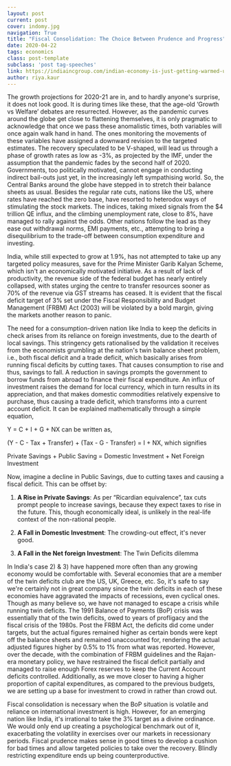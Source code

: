 ```yaml
---
layout: post
current: post
cover: indomy.jpg
navigation: True
title: "Fiscal Consolidation: The Choice Between Prudence and Progress"
date: 2020-04-22
tags: economics
class: post-template
subclass: 'post tag-speeches'
link: https://indiaincgroup.com/indian-economy-is-just-getting-warmed-up/
author: riya.kaur
---
```

The growth projections for 2020-21 are in, and to hardly anyone's surprise, it does not look good. It is during times like these, that the age-old ‘Growth vs Welfare’ debates are resurrected. However, as the pandemic curves around the globe get close to flattening themselves, it is only pragmatic to acknowledge that once we pass these anomalistic times, both variables will once again walk hand in hand. The ones monitoring the movements of these variables have assigned a downward revision to the targeted estimates. The recovery speculated to be V-shaped, will lead us through a phase of growth rates as low as -3%, as projected by the IMF, under the assumption that the pandemic fades by the second half of 2020. Governments, too politically motivated, cannot engage in conducting indirect bail-outs just yet, in the increasingly left sympathising world. So, the Central Banks around the globe have stepped in to stretch their balance sheets as usual. Besides the regular rate cuts, nations like the US, where rates have reached the zero base, have resorted to heterodox ways of stimulating the stock markets. The indices, taking mixed signals from the $4 trillion QE influx, and the climbing unemployment rate, close to 8%, have managed to rally against the odds. Other nations follow the lead as they ease out withdrawal norms, EMI payments, etc., attempting to bring a disequilibrium to the trade-off between consumption expenditure and investing.

  

India, while still expected to grow at 1.9%, has not attempted to take up any targeted policy measures, save for the Prime Minister Garib Kalyan Scheme, which isn't an economically motivated initiative. As a result of lack of productivity, the revenue side of the federal budget has nearly entirely collapsed, with states urging the centre to transfer resources sooner as 70% of the revenue via GST streams has ceased. It is evident that the fiscal deficit target of 3% set under the Fiscal Responsibility and Budget Management (FRBM) Act (2003) will be violated by a bold margin, giving the markets another reason to panic.

  

The need for a consumption-driven nation like India to keep the deficits in check arises from its reliance on foreign investments, due to the dearth of local savings. This stringency gets rationalised by the validation it receives from the economists grumbling at the nation's twin balance sheet problem, i.e., both fiscal deficit and a trade deficit, which basically arises from running fiscal deficits by cutting taxes. That causes consumption to rise and thus, savings to fall. A reduction in savings prompts the government to borrow funds from abroad to finance their fiscal expenditure. An influx of investment raises the demand for local currency, which in turn results in its appreciation, and that makes domestic commodities relatively expensive to purchase, thus causing a trade deficit, which transforms into a current account deficit. It can be explained mathematically through a simple equation,

Y = C + I + G + NX can be written as,

(Y - C - Tax + Transfer) + (Tax - G - Transfer) = I + NX, which signifies

Private Savings + Public Saving = Domestic Investment + Net Foreign Investment

  

Now, imagine a decline in Public Savings, due to cutting taxes and causing a fiscal deficit. This can be offset by:

1.  **A Rise in Private Savings**: As per “Ricardian equivalence”, tax cuts prompt people to increase savings, because they expect taxes to rise in the future. This, though economically ideal, is unlikely in the real-life context of the non-rational people.
    
2.  **A Fall in Domestic Investment**: The crowding-out effect, it's never good.
    
3.  **A Fall in the Net foreign Investment**: The Twin Deficits dilemma
    

  

In India's case 2) & 3) have happened more often than any growing economy would be comfortable with. Several economies that are a member of the twin deficits club are the US, UK, Greece, etc. So, it's safe to say we're certainly not in great company since the twin deficits in each of these economies have aggravated the impacts of recessions, even cyclical ones. Though as many believe so, we have not managed to escape a crisis while running twin deficits. The 1991 Balance of Payments (BoP) crisis was essentially that of the twin deficits, owed to years of profligacy and the fiscal crisis of the 1980s. Post the FRBM Act, the deficits did come under targets, but the actual figures remained higher as certain bonds were kept off the balance sheets and remained unaccounted for, rendering the actual adjusted figures higher by 0.5% to 1% from what was reported. However, over the decade, with the combination of FRBM guidelines and the Rajan-era monetary policy, we have restrained the fiscal deficit partially and managed to raise enough Forex reserves to keep the Current Account deficits controlled. Additionally, as we move closer to having a higher proportion of capital expenditures, as compared to the previous budgets, we are setting up a base for investment to crowd in rather than crowd out.

  

Fiscal consolidation is necessary when the BoP situation is volatile and reliance on international investment is high. However, for an emerging nation like India, it's irrational to take the 3% target as a divine ordinance. We would only end up creating a psychological benchmark out of it, exacerbating the volatility in exercises over our markets in recessionary periods. Fiscal prudence makes sense in good times to develop a cushion for bad times and allow targeted policies to take over the recovery. Blindly restricting expenditure ends up being counterproductive.
